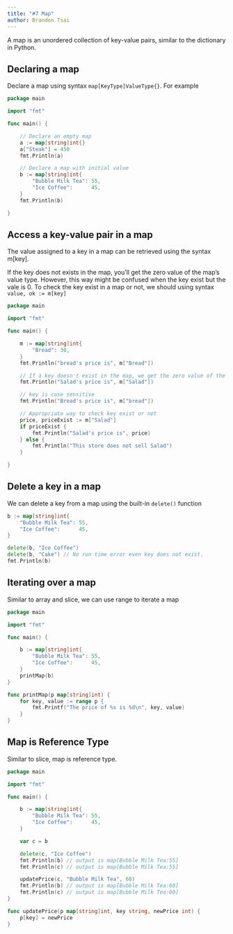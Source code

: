 ```yaml
---
title: "#7 Map"
author: Brandon Tsai
---
```


A map is an unordered collection of key-value pairs, similar to the dictionary in Python.

Declaring a map
---------------

Declare a map using syntax `map[KeyType]ValueType{}`. For example


```go
package main

import "fmt"

func main() {

	// Declare an empty map
	a := map[string]int{}
	a["Steak"] = 450
	fmt.Println(a)

	// Declare a map with initial value
	b := map[string]int{
		"Bubble Milk Tea": 55,
		"Ice Coffee":      45,
	}
    fmt.Println(b)

}
```

Access a key-value pair in a map
--------------------------


The value assigned to a key in a map can be retrieved using the syntax m[key].

If the key does not exists in the map, you’ll get the zero value of the map’s value type.
However, this way might be confused when the key exist but the vale is 0.
To check the key exist in a map or not, we should using syntax `value, ok := m[key]`

```go
package main

import "fmt"

func main() {

	m := map[string]int{
		"Bread": 30,
	}
	fmt.Println("bread's price is", m["Bread"])

	// If a key doesn't exist in the map, we get the zero value of the value type
	fmt.Println("Salad's price is", m["Salad"])

	// key is case sensitive
	fmt.Println("Bread's price is", m["bread"])

    // Appropriate way to check key exist or not
	price, priceExist := m["Salad"]
	if priceExist {
		fmt.Println("Salad's price is", price)
	} else {
		fmt.Println("This store does not sell Salad")
	}

}
```



Delete a key in a map
----------------------

We can delete a key from a map using the built-in `delete()` function

```go
b := map[string]int{
    "Bubble Milk Tea": 55,
    "Ice Coffee":      45,
}

delete(b, "Ice Coffee")
delete(b, "Cake") // No run time error even key does not exist.
fmt.Println(b)
```



Iterating over a map
----------------

Similar to array and slice, we can use range to iterate a map

```go
package main

import "fmt"

func main() {

	b := map[string]int{
		"Bubble Milk Tea": 55,
		"Ice Coffee":      45,
	}
	printMap(b)
}

func printMap(p map[string]int) {
	for key, value := range p {
		fmt.Printf("The price of %s is %d\n", key, value)
	}
}
```


Map is Reference Type
---------------------

Similar to slice, map is reference type.

```go
package main

import "fmt"

func main() {

	b := map[string]int{
		"Bubble Milk Tea": 55,
		"Ice Coffee":      45,
	}

	var c = b

	delete(c, "Ice Coffee")
	fmt.Println(b) // output is map[Bubble Milk Tea:55]
	fmt.Println(c) // output is map[Bubble Milk Tea:55]

	updatePrice(c, "Bubble Milk Tea", 60)
	fmt.Println(b) // output is map[Bubble Milk Tea:60]
	fmt.Println(c) // output is map[Bubble Milk Tea:60]
}

func updatePrice(p map[string]int, key string, newPrice int) {
	p[key] = newPrice
}
```

